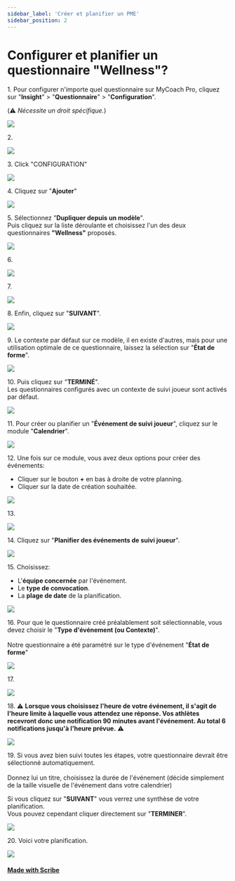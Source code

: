 ```yaml
---
sidebar_label: 'Créer et planifier un PME'
sidebar_position: 2
---
```


# Configurer et planifier un questionnaire "Wellness"?


1\. Pour configurer n'importe quel questionnaire sur MyCoach Pro, cliquez sur "**Insight**" &gt; "**Questionnaire**" &gt; "**Configuration**".

(⚠️ *Nécessite un droit spécifique.*)

![](https://ajeuwbhvhr.cloudimg.io/colony-recorder.s3.amazonaws.com/files/2023-10-10/c13b5bf7-3339-4dcc-901f-023275b65e6b/ascreenshot.jpeg?tl_px=0,247&br_px=1376,1016&force_format=png&width=1120.0&wat=1&wat_opacity=1&wat_gravity=northwest&wat_url=https://colony-recorder.s3.amazonaws.com/images/watermarks/F43F5E_standard.png&wat_pad=337,276)


2\. 

![](https://ajeuwbhvhr.cloudimg.io/colony-recorder.s3.amazonaws.com/files/2023-10-10/890ed2fa-a4f4-4322-af41-5d9fce7833c5/ascreenshot.jpeg?tl_px=0,346&br_px=1376,1115&force_format=png&width=1120.0&wat=1&wat_opacity=1&wat_gravity=northwest&wat_url=https://colony-recorder.s3.amazonaws.com/images/watermarks/F43F5E_standard.png&wat_pad=259,277)


3\. Click "CONFIGURATION"

![](https://ajeuwbhvhr.cloudimg.io/colony-recorder.s3.amazonaws.com/files/2023-10-10/08a04b1b-c04c-44ba-8d17-b0d9de4ca24a/ascreenshot.jpeg?tl_px=802,0&br_px=2179,769&force_format=png&width=1120.0&wat=1&wat_opacity=1&wat_gravity=northwest&wat_url=https://colony-recorder.s3.amazonaws.com/images/watermarks/F43F5E_standard.png&wat_pad=523,151)


4\. Cliquez sur "**Ajouter**"

![](https://ajeuwbhvhr.cloudimg.io/colony-recorder.s3.amazonaws.com/files/2023-10-10/a86425ef-ef84-4d6b-adc5-c6feb4f1cba7/ascreenshot.jpeg?tl_px=1459,119&br_px=2836,888&force_format=png&width=1120.0&wat=1&wat_opacity=1&wat_gravity=northwest&wat_url=https://colony-recorder.s3.amazonaws.com/images/watermarks/F43F5E_standard.png&wat_pad=979,277)


5\. Sélectionnez "**Dupliquer depuis un modèle**".\
Puis cliquez sur la liste déroulante et choisissez l'un des deux questionnaires **"Wellness"** proposés.

![](https://ajeuwbhvhr.cloudimg.io/colony-recorder.s3.amazonaws.com/files/2023-10-10/a0084a5e-4c76-42b6-b3bb-81bd8085ec09/ascreenshot.jpeg?tl_px=0,218&br_px=1376,987&force_format=png&width=1120.0&wat=1&wat_opacity=1&wat_gravity=northwest&wat_url=https://colony-recorder.s3.amazonaws.com/images/watermarks/F43F5E_standard.png&wat_pad=442,277)


6\. 

![](https://ajeuwbhvhr.cloudimg.io/colony-recorder.s3.amazonaws.com/files/2023-10-10/d7ac0054-f5f0-40d0-ad8a-8f46446fb845/ascreenshot.jpeg?tl_px=0,320&br_px=1376,1089&force_format=png&width=1120.0&wat=1&wat_opacity=1&wat_gravity=northwest&wat_url=https://colony-recorder.s3.amazonaws.com/images/watermarks/F43F5E_standard.png&wat_pad=468,277)


7\. 

![](https://ajeuwbhvhr.cloudimg.io/colony-recorder.s3.amazonaws.com/files/2023-10-10/5a83c7b4-c605-4c4c-a903-d076a4bfaa2c/ascreenshot.jpeg?tl_px=0,618&br_px=1376,1388&force_format=png&width=1120.0&wat=1&wat_opacity=1&wat_gravity=northwest&wat_url=https://colony-recorder.s3.amazonaws.com/images/watermarks/F43F5E_standard.png&wat_pad=453,288)


8\. Enfin, cliquez sur "**SUIVANT**".

![](https://ajeuwbhvhr.cloudimg.io/colony-recorder.s3.amazonaws.com/files/2023-10-10/701df03d-80a1-41db-affc-ef70e6f36d75/ascreenshot.jpeg?tl_px=1263,618&br_px=2640,1388&force_format=png&width=1120.0&wat=1&wat_opacity=1&wat_gravity=northwest&wat_url=https://colony-recorder.s3.amazonaws.com/images/watermarks/F43F5E_standard.png&wat_pad=524,404)


9\. Le contexte par défaut sur ce modèle, il en existe d'autres, mais pour une utilisation optimale de ce questionnaire, laissez la sélection sur "**État de forme**".

![](https://ajeuwbhvhr.cloudimg.io/colony-recorder.s3.amazonaws.com/files/2023-10-10/a4d26e3c-002c-423b-bddd-93a8e58b0dc8/ascreenshot.jpeg?tl_px=704,192&br_px=2081,961&force_format=png&width=1120.0&wat=1&wat_opacity=1&wat_gravity=northwest&wat_url=https://colony-recorder.s3.amazonaws.com/images/watermarks/F43F5E_standard.png&wat_pad=523,277)


10\. Puis cliquez sur "**TERMINÉ**".\
Les questionnaires configurés avec un contexte de suivi joueur sont activés par défaut. 

![](https://ajeuwbhvhr.cloudimg.io/colony-recorder.s3.amazonaws.com/files/2023-10-10/ffa52ed1-1815-40b7-b392-1924a404201f/ascreenshot.jpeg?tl_px=1459,618&br_px=2836,1388&force_format=png&width=1120.0&wat=1&wat_opacity=1&wat_gravity=northwest&wat_url=https://colony-recorder.s3.amazonaws.com/images/watermarks/F43F5E_standard.png&wat_pad=623,406)


11\. Pour créer ou planifier un "**Événement de suivi joueur**", cliquez sur le module "**Calendrier**".

![](https://ajeuwbhvhr.cloudimg.io/colony-recorder.s3.amazonaws.com/files/2023-10-10/14648696-7eb3-482f-86a5-dea9ace76ed7/ascreenshot.jpeg?tl_px=0,0&br_px=1376,769&force_format=png&width=1120.0&wat=1&wat_opacity=1&wat_gravity=northwest&wat_url=https://colony-recorder.s3.amazonaws.com/images/watermarks/F43F5E_standard.png&wat_pad=12,147)


12\. Une fois sur ce module, vous avez deux options pour créer des événements:

- Cliquer sur le bouton **\+** en bas à droite de votre planning.
- Cliquer sur la date de création souhaitée.

![](https://ajeuwbhvhr.cloudimg.io/colony-recorder.s3.amazonaws.com/files/2023-10-10/c3ab247c-7aab-43c4-8be0-daeac9dd7f0a/ascreenshot.jpeg?tl_px=1976,907&br_px=2836,1388&force_format=png&width=860&wat_scale=76&wat=1&wat_opacity=1&wat_gravity=northwest&wat_url=https://colony-recorder.s3.amazonaws.com/images/watermarks/F43F5E_standard.png&wat_pad=687,306)


13\. 

![](https://ajeuwbhvhr.cloudimg.io/colony-recorder.s3.amazonaws.com/files/2023-10-11/27647550-9510-481c-8251-424834b0d3a7/user_cropped_screenshot.jpeg?tl_px=0,6&br_px=620,487&force_format=png&width=860)


14\. Cliquez sur "**Planifier des événements de suivi joueur**".

![](https://ajeuwbhvhr.cloudimg.io/colony-recorder.s3.amazonaws.com/files/2023-10-10/5066b84c-3520-489e-b36f-5731e249174a/ascreenshot.jpeg?tl_px=1459,189&br_px=2836,958&force_format=png&width=1120.0&wat=1&wat_opacity=1&wat_gravity=northwest&wat_url=https://colony-recorder.s3.amazonaws.com/images/watermarks/F43F5E_standard.png&wat_pad=685,277)


15\. Choisissez:

- L'**équipe concernée** par l'événement.
- Le **type de convocation**.
- La **plage de date** de la planification.

![](https://ajeuwbhvhr.cloudimg.io/colony-recorder.s3.amazonaws.com/files/2023-10-10/d3186d2c-1cc8-4275-a694-78d0b1c5aee5/ascreenshot.jpeg?tl_px=0,0&br_px=1376,769&force_format=png&width=1120.0&wat=1&wat_opacity=1&wat_gravity=northwest&wat_url=https://colony-recorder.s3.amazonaws.com/images/watermarks/F43F5E_standard.png&wat_pad=248,242)


16\. Pour que le questionnaire créé préalablement soit sélectionnable, vous devez choisir le "**Type d'événement (ou Contexte)**".\
\
Notre questionnaire a été paramétré sur le type d'événement "**État de forme**"

![](https://ajeuwbhvhr.cloudimg.io/colony-recorder.s3.amazonaws.com/files/2023-10-10/7c1b751f-80ae-4aa3-adf8-acf3e0fe5609/ascreenshot.jpeg?tl_px=0,555&br_px=1376,1324&force_format=png&width=1120.0&wat=1&wat_opacity=1&wat_gravity=northwest&wat_url=https://colony-recorder.s3.amazonaws.com/images/watermarks/F43F5E_standard.png&wat_pad=217,277)


17\. 

![](https://ajeuwbhvhr.cloudimg.io/colony-recorder.s3.amazonaws.com/files/2023-10-10/5350d79e-e90a-4248-8f25-8036f2e96b64/ascreenshot.jpeg?tl_px=0,194&br_px=1376,963&force_format=png&width=1120.0&wat=1&wat_opacity=1&wat_gravity=northwest&wat_url=https://colony-recorder.s3.amazonaws.com/images/watermarks/F43F5E_standard.png&wat_pad=218,277)


18\. ⚠️ **Lorsque vous choisissez l'heure de votre événement, il s'agit de l'heure limite à laquelle vous attendez une réponse. Vos athlètes recevront donc une notification 90 minutes avant l'événement. Au total 6 notifications jusqu'à l'heure prévue.** ⚠️

![](https://ajeuwbhvhr.cloudimg.io/colony-recorder.s3.amazonaws.com/files/2023-10-11/2a8f211c-1f1d-4424-9ab8-bab0951a7bfb/screenshot.png?tl_px=0,0&br_px=471,279&force_format=png&width=860)


19\. Si vous avez bien suivi toutes les étapes, votre questionnaire devrait être sélectionné automatiquement.\
\
Donnez lui un titre, choisissez la durée de l'événement (décide simplement de la taille visuelle de l'événement dans votre calendrier)

Si vous cliquez sur "**SUIVANT**" vous verrez une synthèse de votre planification.\
Vous pouvez cependant cliquer directement sur "**TERMINER**".

![](https://ajeuwbhvhr.cloudimg.io/colony-recorder.s3.amazonaws.com/files/2023-10-10/54b30efb-8df8-4f4c-b1f3-3fb175716d25/ascreenshot.jpeg?tl_px=1459,618&br_px=2836,1388&force_format=png&width=1120.0&wat=1&wat_opacity=1&wat_gravity=northwest&wat_url=https://colony-recorder.s3.amazonaws.com/images/watermarks/F43F5E_standard.png&wat_pad=894,526)


20\. Voici votre planification.

![](https://ajeuwbhvhr.cloudimg.io/colony-recorder.s3.amazonaws.com/files/2023-10-11/f0bfc944-0a9e-43bf-a6d1-08c1e39b79c1/screenshot.png?tl_px=0,0&br_px=1595,959&force_format=png&width=1120.0)
#### [Made with Scribe](https://scribehow.com/shared/Comment_configurer_et_planifier_un_questionnaire_Wellness__kYOd5C9fQKyS4U7aehWVAA)


